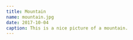```yaml
---
title: Mountain
name: mountain.jpg
date: 2017-10-04
caption: This is a nice picture of a mountain.
---
```

